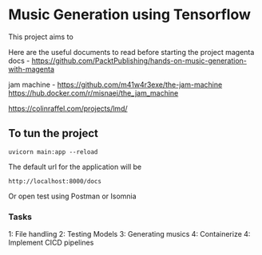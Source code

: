 # Music Generation using Tensorflow
This project aims to

Here are the useful documents to read before starting the project
magenta docs - https://github.com/PacktPublishing/hands-on-music-generation-with-magenta

jam machine - https://github.com/m41w4r3exe/the-jam-machine
https://hub.docker.com/r/misnaej/the_jam_machine

https://colinraffel.com/projects/lmd/


## To tun the project 
```
uvicorn main:app --reload
```

The default url for the application will be 
```
http://localhost:8000/docs
```
Or open test using Postman or Isomnia
### Tasks
1: File handling
2: Testing Models 
3: Generating musics
4: Containerize
4: Implement CICD pipelines
